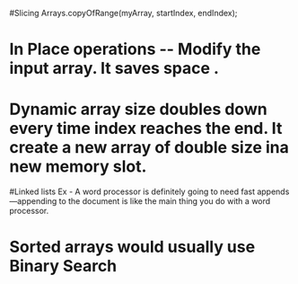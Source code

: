 #Slicing
Arrays.copyOfRange(myArray, startIndex, endIndex);

# In Place operations -- Modify the input array. It saves space .

# Dynamic array size doubles down every time index reaches the end. It create a new array of double size ina new memory slot.

#Linked lists
Ex - A word processor is definitely going to need fast appends—appending to the document is like the main thing you do with a word processor.

# Sorted arrays would usually use Binary Search